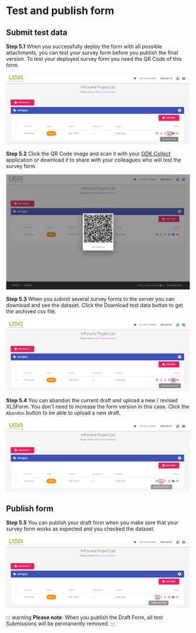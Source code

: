 # Test and publish form

## Submit test data

**Step 5.1** When you successfully deploy the form with all possible attachments, you can test your survey form before you publish the final version. To test your deployed survey form you need the QR Code of this form.

![An image](./img/s5_1-draftQRCode.png)

**Step 5.2** Click the QR Code image and scan it with your [ODK Collect](/guide/15-odk-collect.html) application or download it to share with your colleagues who will test the survey form.

![An image](./img/s5_2-DownloadDraftQRCode.png)

**Step 5.3** When you submit several survey forms to the server you can download and see the dataset. Click the Download test data button to get the archived csv file.

![An image](./img/s5_3-GetDraftData.png)

**Step 5.4** You can abandon the current draft and upload a new / revised XLSForm. You don't need to increase the form version in this case. Click the `Abandon` button to be able to upload a new draft.

![An image](./img/s5_4-AbandonDraft.png)

## Publish form

**Step 5.5** You can publish your draft form when you make sure that your survey form works as expected and you checked the dataset.

![An image](./img/s5_5-PublishForm.png)

::: warning
**Please note**: When you publish the Draft Form, all test Submissions will be permanently removed.
:::
